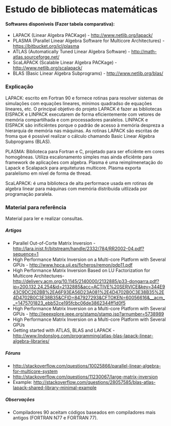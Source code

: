 # Estudo de bibliotecas matemáticas 

#### Softwares disponíveis (Fazer tabela comparativa):
 - LAPACK (Linear Algebra PACKage) -  http://www.netlib.org/lapack/
 - PLASMA (Parallel Linear Algebra Software for Multicore Architectures) - https://bitbucket.org/icl/plasma
 - ATLAS (Automatically Tuned Linear Algebra Software) - http://math-atlas.sourceforge.net/
 - ScaLAPACK (Scalable Linear Algebra PACKage) - http://www.netlib.org/scalapack/
 - BLAS (Basic Linear Algebra Subprograms) - http://www.netlib.org/blas/

### Explicação
LAPACK: escrito em Fortran 90 e fornece rotinas para resolver sistemas de simulações com equações lineares, minimos quadradso de equações lineares, etc. O principal objetivo do projeto LAPACK é fazer as bibliotecas EISPACK e LINPACK executarem de forma eficientemente com vetores de memória compartilhada e com processadores paralelos. LINPACK e EISPACK são inificiêntes porque o padrão de acesso à memória despreza a hierarquia de memória nas máquinas. As rotinas LAPACK são escritas de froma que é possível realizar o cálculo chamando Basic Linear Algebra Subprograms (BLAS).

PLASMA: Biblioteca para Fortran e C, projetado para ser eficiênte em cores homogêneas. Utiliza escalonamento simples mas ainda eficiênte para framework de aplicações com algebra. Plasma é uma reimplmenetação do Lapack e Scalapack para arquiteturas multicore. Plasma exporta paralelismo em nível de forma de thread. 

ScaLAPACK: é uma biblioteca de alta performace usada em rotinas de algebra linear para máquinas com memória distribuida uitlizada por programação paralela.
 
### Material para referência 
Material para ler e realizar consultas.

##### Artigos
  - Parallel Out-of-Corte Matrix Inversion - http://lara.inist.fr/bitstream/handle/2332/784/RR2002-04.pdf?sequence=1
 - High Performance Matrix Inversion on a Multi-core Platform with Several GPUs - http://www.hpca.uji.es/ficheros/remon/pdp11.pdf
 - High Performance Matrix Inversion Based on LU Factorization for Multicore Architectures- http://delivery.acm.org/10.1145/2140000/2132885/p33-dongarra.pdf?ip=200.132.24.254&id=2132885&acc=ACTIVE%20SERVICE&key=344E943C9DC262BB%2EA6F93EA56D23A081%2E4D4702B0C3E38B35%2E4D4702B0C3E38B35&CFID=847927293&CFTOKEN=60056616&__acm__=1475701823_ebb52ce195fcbc06de3862344ff1d0f5
 - High Performance Matrix Inversion on a Multi-core Platform with Several GPUs - http://ieeexplore.ieee.org/stamp/stamp.jsp?arnumber=5738989
 - High Performance Matrix Inversion on a Multi-core Platform with Several GPUs
 - Getting started with ATLAS, BLAS and LAPACK - http://www.lindonslog.com/programming/atlas-blas-lapack-linear-algebra-libraries/

##### Fóruns
 - http://stackoverflow.com/questions/10025866/parallel-linear-algebra-for-multicore-system
 - http://stackoverflow.com/questions/11230067/large-matrix-inversion
 - Example: http://stackoverflow.com/questions/28057585/blas-atlas-lapack-shared-library-minimal-example

##### Observações
 - Compiladores 90 aceitam códigos baseados em compiladores mais antigos (FORTRAN N77 e FORTRAN 77).

